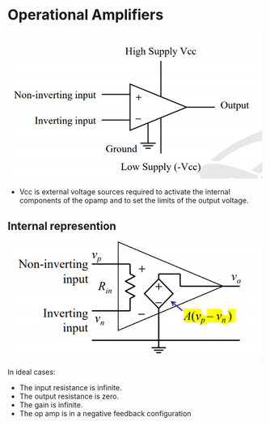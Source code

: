# Operational Amplifiers

![picture 2](assets/lecture6-7-opamp.png)  

- Vcc is external voltage sources required to activate the internal components of the opamp and to set the limits of the output voltage.

## Internal represention
![picture 3](assets/lecture6-7-internalOpAmp.png)  

In ideal cases: 
- The input resistance is infinite.
- The output resistance is zero.
- The gain is infinite.
- The op amp is in a negative feedback configuration

